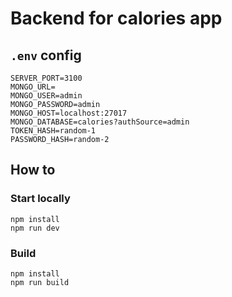 # Backend for calories app

## `.env` config
```
SERVER_PORT=3100
MONGO_URL=
MONGO_USER=admin
MONGO_PASSWORD=admin
MONGO_HOST=localhost:27017
MONGO_DATABASE=calories?authSource=admin
TOKEN_HASH=random-1
PASSWORD_HASH=random-2
```

## How to

### Start locally
```
npm install
npm run dev
```

### Build
```
npm install
npm run build
```

